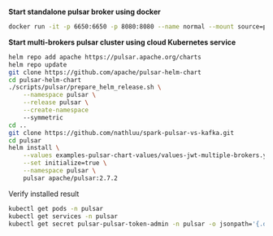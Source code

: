 **Start standalone pulsar broker using docker**

```bash
docker run -it -p 6650:6650 -p 8080:8080 --name normal --mount source=pulsardata,target=/pulsar/data   apachepulsar/pulsar:2.7.1 bin/pulsar standalone
```

**Start multi-brokers pulsar cluster using cloud Kubernetes service**

```bash
helm repo add apache https://pulsar.apache.org/charts
helm repo update
git clone https://github.com/apache/pulsar-helm-chart
cd pulsar-helm-chart
./scripts/pulsar/prepare_helm_release.sh \
    --namespace pulsar \
    --release pulsar \
    --create-namespace
    --symmetric
cd ..
git clone https://github.com/nathluu/spark-pulsar-vs-kafka.git
cd pulsar
helm install \
    --values examples-pulsar-chart-values/values-jwt-multiple-brokers.yaml \
    --set initialize=true \
    --namespace pulsar \
    pulsar apache/pulsar:2.7.2
```

Verify installed result

```bash
kubectl get pods -n pulsar
kubectl get services -n pulsar
kubectl get secret pulsar-pulsar-token-admin -n pulsar -o jsonpath='{.data}'
```

